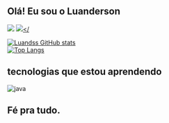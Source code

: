 ## Olá! Eu sou o Luanderson


<a href = "mailto:bulletjr54@gmail.com"><img src="https://img.shields.io/badge/Gmail-D14836?style=for-the-badge&logo=gmail&logoColor=white" target="_blank"></a>
 <a href="https://instagram.com/Luands_" target="_blank"><img src="https://img.shields.io/badge/-Instagram-%23E4405F?style=for-the-badge&logo=instagram&logoColor=white" target="_blank"></
   
![Luandss GitHub stats](https://github-readme-stats.vercel.app/api?username=Luandss&show_icons=true&theme=dracula) 
<br>
[![Top Langs](https://github-readme-stats.vercel.app/api/top-langs/?username=Luandss&theme=dracula)](https://github.com/anuraghazra/github-readme-stats)
<br>
 
 ## tecnologias que estou aprendendo
 
<div style="display: inline_block">
  <img align="center" alt="java" src="https://img.shields.io/badge/Java-ED8B00?style=for-the-badge&logo=openjdk&logoColor=white" /

</div><br/>
 
 ## Fé pra tudo.
